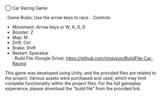 ◯ Car Racing Game

∙ Game Rules: Use the arrow keys to race.
∙ Controls
 - Movement: Arrow keys or W, A, S, D
 - Booster: Z
 - Map: M
 - Drift: Ctrl
 - Brake: Shift
 - Restart: Spacebar  
∙ Build File (Google Drive): https://github.com/yinayoon/BuildFile-Car-Racing

This game was developed using Unity, and the provided files are related to the project. 
Various assets were purchased and used, which may limit complete functionality within the project files. 
For the full gameplay experience, please download the "build file" from the provided link.
